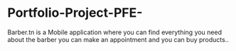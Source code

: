 # Portfolio-Project-PFE-
Barber.tn is a Mobile application where you can find everything you need about the barber you can make an appointment and you can buy products..
